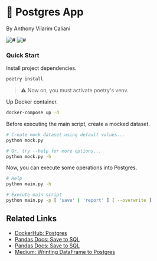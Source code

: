 # 🐘 Postgres App

By Anthony Vilarim Caliani

![#](https://img.shields.io/badge/licence-MIT-lightseagreen.svg)
![#](https://img.shields.io/badge/python-3.9.x-yellow.svg)

### Quick Start

Install project dependencies.

```bash
poetry install
```

> ⚠️ Now on, you must activate poetry's venv.

Up Docker container.
```bash
docker-compose up -d
```

Before executing the main script, create a mocked dataset.

```bash
# Create mock dataset using default values...
python mock.py

# Or, try --help for more options...
python mock.py -h
```

Now, you can execute some operations into Postgres.
```bash
# Help
python main.py -h

# Execute main script
python main.py -p [ 'save' | 'report' ] [ --overwrite ]
```

## Related Links

- [DockerHub: Postgres](https://hub.docker.com/_/postgres)
- [Pandas Docs: Save to SQL](https://pandas.pydata.org/docs/reference/api/pandas.DataFrame.to_sql.html)
- [Pandas Docs: Save to SQL](https://pandas.pydata.org/docs/reference/api/pandas.DataFrame.to_sql.html)
- [Medium: Wrinting DataFrame to Postgres](https://towardsdatascience.com/upload-your-pandas-dataframe-to-your-database-10x-faster-eb6dc6609ddf)
